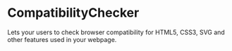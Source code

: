 CompatibilityChecker
====================

Lets your users to check browser compatibility for HTML5, CSS3, SVG and other features used in your webpage.
